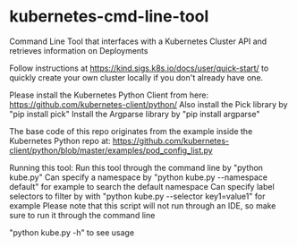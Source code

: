 # kubernetes-cmd-line-tool
Command Line Tool that interfaces with a Kubernetes Cluster API and retrieves information on Deployments

Follow instructions at https://kind.sigs.k8s.io/docs/user/quick-start/ to quickly create your own cluster locally if you don't already have one.

Please install the Kubernetes Python Client from here: https://github.com/kubernetes-client/python/
Also install the Pick library by "pip install pick"
Install the Argparse library by "pip install argparse"

The base code of this repo originates from the example inside the Kubernetes Python repo at: https://github.com/kubernetes-client/python/blob/master/examples/pod_config_list.py

Running this tool:
Run this tool through the command line by "python kube.py"
Can specify a namespace by "python kube.py --namespace default" for example to search the default namespace
Can specify label selectors to filter by with "python kube.py --selector key1=value1" for example
Please note that this script will not run through an IDE, so make sure to run it through the command line

"python kube.py -h" to see usage


